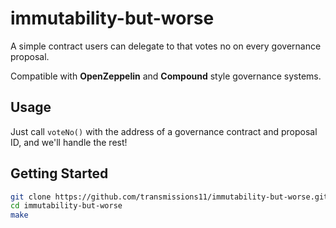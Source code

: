 # immutability-but-worse

A simple contract users can delegate to that votes no on every governance proposal.

Compatible with **OpenZeppelin** and **Compound** style governance systems.

## Usage

Just call `voteNo()` with the address of a governance contract and proposal ID, and we'll handle the rest!

## Getting Started

```sh
git clone https://github.com/transmissions11/immutability-but-worse.git
cd immutability-but-worse
make
```
